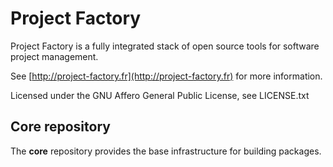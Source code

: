 Project Factory
===============

Project Factory is a fully integrated stack of open source tools for software project management.

See [http://project-factory.fr](http://project-factory.fr) for more information.

Licensed under the GNU Affero General Public License, see LICENSE.txt

Core repository
---------------

The **core** repository provides the base infrastructure for building packages.
